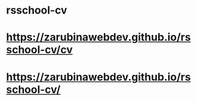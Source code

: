 # rsschool-cv
# https://zarubinawebdev.github.io/rsschool-cv/cv
# https://zarubinawebdev.github.io/rsschool-cv/